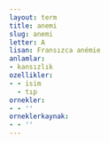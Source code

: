 ```yaml
---
layout: term
title: anemi
slug: anemi
letter: A
lisan: Fransızca anémie
anlamlar:
- kansızlık
ozellikler:
- - isim
  - tıp
ornekler:
- - ''
orneklerkaynak:
- - ''
---
```

